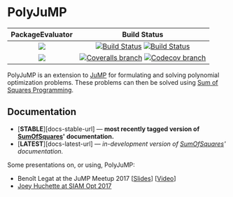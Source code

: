 # PolyJuMP

| **PackageEvaluator** | **Build Status** |
|:--------------------:|:----------------:|
| [![][pkg-0.5-img]][pkg-0.5-url] | [![Build Status][build-img]][build-url] [![Build Status][winbuild-img]][winbuild-url] |
| [![][pkg-0.6-img]][pkg-0.6-url] | [![Coveralls branch][coveralls-img]][coveralls-url] [![Codecov branch][codecov-img]][codecov-url] |

PolyJuMP is an extension to [JuMP](https://github.com/JuliaOpt/JuMP.jl) for formulating and solving polynomial optimization problems. These problems can then be solved using [Sum of Squares Programming](https://github.com/JuliaOpt/SumOfSquares.jl).

## Documentation

- [**STABLE**][docs-stable-url] &mdash; **most recently tagged version of [SumOfSquares](https://github.com/JuliaOpt/SumOfSquares.jl)' documentation.**
- [**LATEST**][docs-latest-url] &mdash; *in-development version of [SumOfSquares](https://github.com/JuliaOpt/SumOfSquares.jl)' documentation.*

Some presentations on, or using, PolyJuMP:
  * Benoît Legat at the JuMP Meetup 2017 [[Slides](http://www.juliaopt.org/meetings/mit2017/legat.pdf)] [[Video](https://youtu.be/kyo72yWYr54)]
  * [Joey Huchette at SIAM Opt 2017](https://docs.google.com/presentation/d/1ASfjB1TdLJmYxT0b6rnyGh9eLbMc-66bTOt3_3yvc90/edit?usp=sharing)

[pkg-0.5-img]: http://pkg.julialang.org/badges/PolyJuMP_0.5.svg
[pkg-0.5-url]: http://pkg.julialang.org/?pkg=PolyJuMP
[pkg-0.6-img]: http://pkg.julialang.org/badges/PolyJuMP_0.6.svg
[pkg-0.6-url]: http://pkg.julialang.org/?pkg=PolyJuMP

[build-img]: https://travis-ci.org/JuliaOpt/PolyJuMP.jl.svg?branch=master
[build-url]: https://travis-ci.org/JuliaOpt/PolyJuMP.jl
[winbuild-img]: https://ci.appveyor.com/api/projects/status/2y6dc0j2xk4aa4v7?svg=true
[winbuild-url]: https://ci.appveyor.com/project/JuliaOpt/polyjump-jl
[coveralls-img]: https://coveralls.io/repos/github/JuliaOpt/PolyJuMP.jl/badge.svg?branch=master
[coveralls-url]: https://coveralls.io/github/JuliaOpt/PolyJuMP.jl?branch=master
[codecov-img]: http://codecov.io/github/JuliaOpt/PolyJuMP.jl/coverage.svg?branch=master
[codecov-url]: http://codecov.io/github/JuliaOpt/PolyJuMP.jl?branch=master
